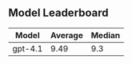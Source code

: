 ## Model Leaderboard

| Model   | Average | Median |
| ------- | ------- | ------ |
| gpt-4.1 | 9.49    | 9.3    |
